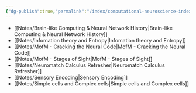 ```yaml
---
{"dg-publish":true,"permalink":"/index/computational-neuroscience-index/"}
---
```


- [[Notes/Brain-like Computing & Neural Network History\|Brain-like Computing & Neural Network History]]
- [[Notes/Infomation theory and Entropy\|Infomation theory and Entropy]]
- [[Notes/MofM - Cracking the Neural Code\|MofM - Cracking the Neural Code]]
- [[Notes/MofM - Stages of Sight\|MofM - Stages of Sight]]
- [[Notes/Neuromatch Calculus Refresher\|Neuromatch Calculus Refresher]]
- [[Notes/Sensory Encoding\|Sensory Encoding]]
- [[Notes/Simple cells and Complex cells\|Simple cells and Complex cells]]
